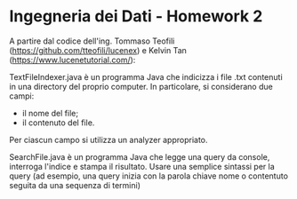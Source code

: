 # Ingegneria dei Dati - Homework 2

A partire dal codice dell'ing. Tommaso Teofili (https://github.com/tteofili/lucenex) e Kelvin Tan (https://www.lucenetutorial.com/):

TextFileIndexer.java è un programma Java che indicizza i file .txt contenuti in una directory del proprio computer.
In particolare, si considerano due campi:

- il nome del file;
- il contenuto del file.

Per ciascun campo si utilizza un analyzer appropriato.

SearchFile.java è un programma Java che legge una query da console, interroga l'indice e stampa il risultato.
Usare una semplice sintassi per la query (ad esempio, una query inizia con la parola chiave nome o contentuto seguita da
una sequenza di termini)
